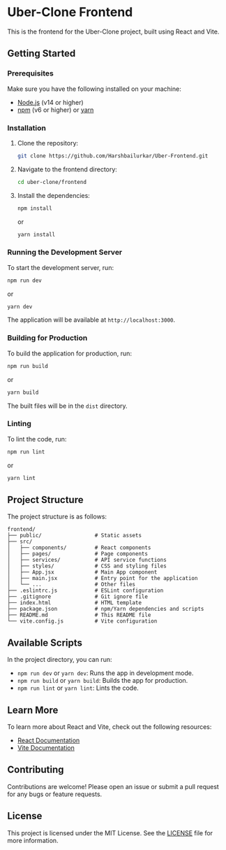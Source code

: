 # Uber-Clone Frontend

This is the frontend for the Uber-Clone project, built using React and Vite.

## Getting Started

### Prerequisites

Make sure you have the following installed on your machine:

- [Node.js](https://nodejs.org/) (v14 or higher)
- [npm](https://www.npmjs.com/) (v6 or higher) or [yarn](https://yarnpkg.com/)

### Installation

1. Clone the repository:

   ```sh
   git clone https://github.com/Harshbailurkar/Uber-Frontend.git
   ```

2. Navigate to the frontend directory:

   ```sh
   cd uber-clone/frontend
   ```

3. Install the dependencies:

   ```sh
   npm install
   ```

   or

   ```sh
   yarn install
   ```

### Running the Development Server

To start the development server, run:

```sh
npm run dev
```

or

```sh
yarn dev
```

The application will be available at `http://localhost:3000`.

### Building for Production

To build the application for production, run:

```sh
npm run build
```

or

```sh
yarn build
```

The built files will be in the `dist` directory.

### Linting

To lint the code, run:

```sh
npm run lint
```

or

```sh
yarn lint
```

## Project Structure

The project structure is as follows:

```
frontend/
├── public/                 # Static assets
├── src/
│   ├── components/         # React components
│   ├── pages/              # Page components
│   ├── services/           # API service functions
│   ├── styles/             # CSS and styling files
│   ├── App.jsx             # Main App component
│   ├── main.jsx            # Entry point for the application
│   └── ...                 # Other files
├── .eslintrc.js            # ESLint configuration
├── .gitignore              # Git ignore file
├── index.html              # HTML template
├── package.json            # npm/Yarn dependencies and scripts
├── README.md               # This README file
└── vite.config.js          # Vite configuration
```

## Available Scripts

In the project directory, you can run:

- `npm run dev` or `yarn dev`: Runs the app in development mode.
- `npm run build` or `yarn build`: Builds the app for production.
- `npm run lint` or `yarn lint`: Lints the code.

## Learn More

To learn more about React and Vite, check out the following resources:

- [React Documentation](https://reactjs.org/)
- [Vite Documentation](https://vitejs.dev/)

## Contributing

Contributions are welcome! Please open an issue or submit a pull request for any bugs or feature requests.

## License

This project is licensed under the MIT License. See the [LICENSE](../LICENSE) file for more information.
